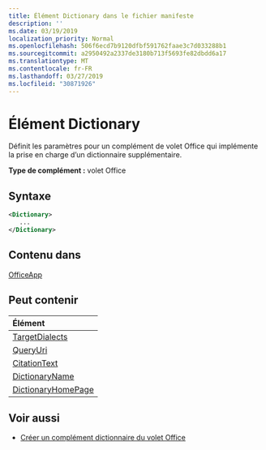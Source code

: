 ```yaml
---
title: Élément Dictionary dans le fichier manifeste
description: ''
ms.date: 03/19/2019
localization_priority: Normal
ms.openlocfilehash: 506f6ecd7b9120dfbf591762faae3c7d033288b1
ms.sourcegitcommit: a2950492a2337de3180b713f5693fe82dbdd6a17
ms.translationtype: MT
ms.contentlocale: fr-FR
ms.lasthandoff: 03/27/2019
ms.locfileid: "30871926"
---
```

# <a name="dictionary-element"></a>Élément Dictionary
Définit les paramètres pour un complément de volet Office qui implémente la prise en charge d’un dictionnaire supplémentaire.

**Type de complément :** volet Office

## <a name="syntax"></a>Syntaxe

```XML
<Dictionary>
   ...
</Dictionary>
```

## <a name="contained-in"></a>Contenu dans

[OfficeApp](officeapp.md)

## <a name="can-contain"></a>Peut contenir

|**Élément**|
|:-----|
|[TargetDialects](targetdialects.md)|
|[QueryUri](queryuri.md)|
|[CitationText](citationtext.md)|
|[DictionaryName](dictionaryname.md)|
|[DictionaryHomePage](dictionaryhomepage.md)|

## <a name="see-also"></a>Voir aussi

- [Créer un complément dictionnaire du volet Office](/office/dev/add-ins/word/dictionary-task-pane-add-ins)
    

